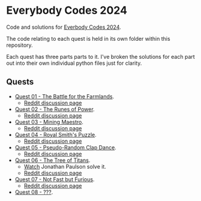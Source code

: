 # Everybody Codes 2024

Code and solutions for [Everbody Codes 2024](https://everybody.codes/event/2024/quests).

The code relating to each quest is held in its own folder within this repository.

Each quest has three parts parts to it. I've broken the solutions for each part out into their own individual python files just for clarity.

## Quests

  * [Quest 01 - The Battle for the Farmlands](./quest_01/README.md).
    * [Reddit discussion page](https://www.reddit.com/r/everybodycodes/comments/1gjro4x/2024_q1_solution_spotlight/)
  * [Quest 02 - The Runes of Power](./quest_02/README.md).
    * [Reddit discussion page](https://www.reddit.com/r/everybodycodes/comments/1gkkae5/2024_q2_solution_spotlight/)
  * [Quest 03 - Mining Maestro](./quest_03/README.md).
    * [Reddit discussion page](https://www.reddit.com/r/everybodycodes/comments/1gld7e3/2024_q3_solution_spotlight/)
  * [Quest 04 - Royal Smith's Puzzle](./quest_04/README.md).
    * [Reddit discussion page](https://www.reddit.com/r/everybodycodes/comments/1gm4sic/2024_q4_solution_spotlight/)
  * [Quest 05 - Pseudo-Random Clap Dance](./quest_05/README.md).
    * [Reddit discussion page](https://www.reddit.com/r/everybodycodes/comments/1gmwffb/2024_q5_solution_spotlight/)
  * [Quest 06 - The Tree of Titans](./quest_06/README.md).
    * [Watch](https://www.youtube.com/watch?v=UxwXRKFDNM8) Jonathan Paulson solve it.
    * [Reddit discussion page](https://www.reddit.com/r/everybodycodes/comments/1gp5zc5/2024_q6_solution_spotlight/)
  * [Quest 07 - Not Fast but Furious](./quest_07/README.md).
    * [Reddit discussion page](https://www.reddit.com/r/everybodycodes/comments/1gpylzn/2024_q7_solution_spotlight/)
  * [Quest 08 - ???](./quest_08/README.md).